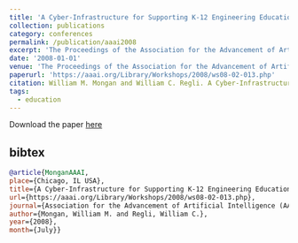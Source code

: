 ```yaml
---
title: 'A Cyber-Infrastructure for Supporting K-12 Engineering Education through Robotics'
collection: publications
category: conferences
permalink: /publication/aaai2008
excerpt: 'The Proceedings of the Association for the Advancement of Artificial Intelligence (AAAI) Education Track'
date: '2008-01-01'
venue: 'The Proceedings of the Association for the Advancement of Artificial Intelligence (AAAI) Education Track'
paperurl: 'https://aaai.org/Library/Workshops/2008/ws08-02-013.php'
citation: William M. Mongan and William C. Regli. A Cyber-Infrastructure for Supporting K-12 Engineering Education through Robotics.  The Proceedings of the Association for the Advancement of Artificial Intelligence (AAAI) Education Track 2008.
tags: 
  - education
---
```


Download the paper [here](https://aaai.org/Papers/Workshops/2008/WS-08-02/WS08-02-013.pdf)

## bibtex
```bibtex
@article{MonganAAAI, 
place={Chicago, IL USA}, 
title={A Cyber-Infrastructure for Supporting K-12 Engineering Education through Robotics}, 
url={https://aaai.org/Library/Workshops/2008/ws08-02-013.php}, 
journal={Association for the Advancement of Artificial Intelligence (AAAI) Education Track}, 
author={Mongan, William M. and Regli, William C.}, 
year={2008}, 
month={July}}
```